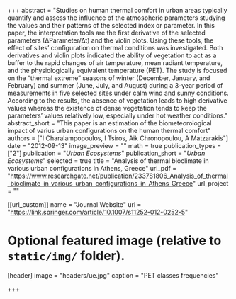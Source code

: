 +++
abstract = "Studies on human thermal comfort in urban areas typically quantify and assess the influence of the atmospheric parameters studying the values and their patterns of the selected index or parameter. In this paper, the interpretation tools are the first derivative of the selected parameters (∆Parameter/∆t) and the violin plots. Using these tools, the effect of sites’ configuration on thermal conditions was investigated. Both derivatives and violin plots indicated the ability of vegetation to act as a buffer to the rapid changes of air temperature, mean radiant temperature, and the physiologically equivalent temperature (PET). The study is focused on the “thermal extreme” seasons of winter (December, January, and February) and summer (June, July, and August) during a 3-year period of measurements in five selected sites under calm wind and sunny conditions. According to the results, the absence of vegetation leads to high derivative values whereas the existence of dense vegetation tends to keep the parameters’ values relatively low, especially under hot weather conditions."
abstract_short = "This paper is an estimation of the biometeorological impact of varius urban configurations on the human thermal comfort"
authors = ["I Charalampopoulos, I Tsiros, Aik Chronopoulou, A Matzarakis"]
date = "2012-09-13"
image_preview = ""
math = true
publication_types = ["2"]
publication = "*Urban Ecosystems*"
publication_short = "*Urban Ecosystems*"
selected = true
title = "Analysis of thermal bioclimate in various urban configurations in Athens, Greece"
url_pdf = "https://www.researchgate.net/publication/233781806_Analysis_of_thermal_bioclimate_in_various_urban_configurations_in_Athens_Greece"
url_project = ""

[[url_custom]]
name = "Journal Website"
url = "https://link.springer.com/article/10.1007/s11252-012-0252-5"

# Optional featured image (relative to `static/img/` folder).
[header]
image = "headers/ue.jpg"
caption = "PET classes frequencies"

+++